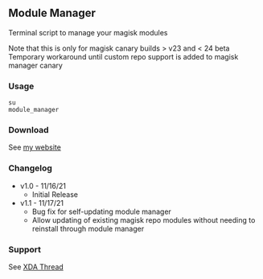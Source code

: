## Module Manager

Terminal script to manage your magisk modules

Note that this is only for magisk canary builds > v23 and < 24 beta
Temporary workaround until custom repo support is added to magisk manager canary

### Usage
```
su
module_manager
```

### Download
See [my website](https://zackptg5.com/android.php#mm)

### Changelog
* v1.0 - 11/16/21
  * Initial Release
* v1.1 - 11/17/21
  * Bug fix for self-updating module manager
  * Allow updating of existing magisk repo modules without needing to reinstall through module manager
  
### Support
See [XDA Thread](https://forum.xda-developers.com/t/module-canary-module-manager.4362875)
